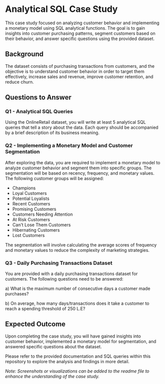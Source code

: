 

# Analytical SQL Case Study

This case study focused on analyzing customer behavior and implementing a monetary model using SQL analytical functions. The goal is to gain insights into customer purchasing patterns, segment customers based on their behavior, and answer specific questions using the provided dataset.

## Background
The dataset consists of purchasing transactions from customers, and the objective is to understand customer behavior in order to target them effectively, increase sales and revenue, improve customer retention, and reduce churn.

## Questions to Answer

### Q1 - Analytical SQL Queries
Using the OnlineRetail dataset, you will write at least 5 analytical SQL queries that tell a story about the data. Each query should be accompanied by a brief description of its business meaning.

### Q2 - Implementing a Monetary Model and Customer Segmentation
After exploring the data, you are required to implement a monetary model to analyze customer behavior and segment them into specific groups. The segmentation will be based on recency, frequency, and monetary values. The following customer groups will be assigned:

- Champions
- Loyal Customers
- Potential Loyalists
- Recent Customers
- Promising Customers
- Customers Needing Attention
- At Risk Customers
- Can't Lose Them Customers
- Hibernating Customers
- Lost Customers

The segmentation will involve calculating the average scores of frequency and monetary values to reduce the complexity of marketing strategies.

### Q3 - Daily Purchasing Transactions Dataset
You are provided with a daily purchasing transactions dataset for customers. The following questions need to be answered:

a) What is the maximum number of consecutive days a customer made purchases?

b) On average, how many days/transactions does it take a customer to reach a spending threshold of 250 L.E?

## Expected Outcome

Upon completing the case study, you will have gained insights into customer behavior, implemented a monetary model for segmentation, and answered specific questions about the dataset.

Please refer to the provided documentation and SQL queries within this repository to explore the analysis and findings in more detail.

*Note: Screenshots or visualizations can be added to the readme file to enhance the understanding of the case study.*
